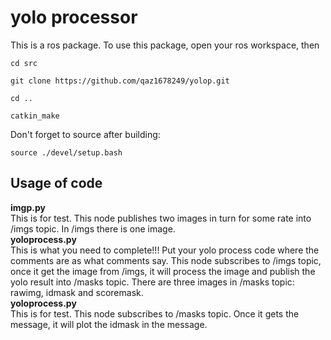 # yolo processor
This is a ros package. To use this package, open your ros workspace, then
```
cd src
```
```
git clone https://github.com/qaz1678249/yolop.git
```
```
cd ..
```
```
catkin_make
```
Don't forget to source after building:
```
source ./devel/setup.bash
```

## Usage of code
__imgp.py__  
This is for test. This node publishes two images in turn for some rate into /imgs topic. In /imgs there is one image.  
__yoloprocess.py__  
This is what you need to complete!!! Put your yolo process code where the comments are as what comments say. This node subscribes to /imgs topic, once it get the image from /imgs, it will process the image and publish the yolo result into /masks topic. There are three images in /masks topic: rawimg, idmask and scoremask.  
__yoloprocess.py__  
This is for test. This node subscribes to /masks topic. Once it gets the message, it will plot the idmask in the message.
